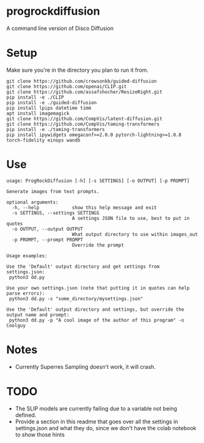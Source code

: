 # progrockdiffusion
A command line version of Disco Diffusion

# Setup
Make sure you're in the directory you plan to run it from.
```
git clone https://github.com/crowsonkb/guided-diffusion
git clone https://github.com/openai/CLIP.git
git clone https://github.com/assafshocher/ResizeRight.git
pip install -e ./CLIP
pip install -e ./guided-diffusion
pip install lpips datetime timm
apt install imagemagick
git clone https://github.com/CompVis/latent-diffusion.git
git clone https://github.com/CompVis/taming-transformers
pip install -e ./taming-transformers
pip install ipywidgets omegaconf>=2.0.0 pytorch-lightning>=1.0.8 torch-fidelity einops wandb
```

# Use

```
usage: ProgRockDiffusion [-h] [-s SETTINGS] [-o OUTPUT] [-p PROMPT]

Generate images from text prompts.

optional arguments:
  -h, --help            show this help message and exit
  -s SETTINGS, --settings SETTINGS
                        A settings JSON file to use, best to put in quotes
  -o OUTPUT, --output OUTPUT
                        What output directory to use within images_out
  -p PROMPT, --prompt PROMPT
                        Override the prompt

Usage examples:

Use the 'Default' output directory and get settings from settings.json:
 python3 dd.py

Use your own settings.json (note that putting it in quotes can help parse errors):
 python3 dd.py -s "some_directory/mysettings.json"

Use the 'Default' output directory and settings, but override the output name and prompt:
 python3 dd.py -p "A cool image of the author of this program" -o Coolguy
```
# Notes

- Currently Superres Sampling doesn't work, it will crash.

# TODO

- The SLIP models are currently failing due to a variable not being defined.
- Provide a section in this readme that goes over all the settings in settings.json and what they do, since we don't have the colab notebook to show those hints
